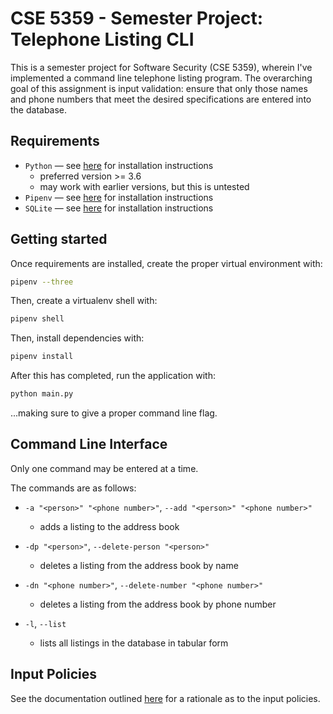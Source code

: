 # CSE 5359 - Semester Project: Telephone Listing CLI

This is a semester project for Software Security (CSE 5359), wherein I've implemented a command line telephone listing program. The overarching goal of this assignment is input validation: ensure that only those names and phone numbers that meet the desired specifications are entered into the database.

## Requirements

* `Python` — see [here](https://www.python.org/downloads/release/python-365/) for installation instructions
	* preferred version >= 3.6
	* may work with earlier versions, but this is untested
* `Pipenv` — see [here](https://github.com/pypa/pipenv) for installation instructions
* `SQLite` — see [here](https://www.sqlite.org/download.html) for installation instructions

## Getting started

Once requirements are installed, create the proper virtual environment with:

```bash
pipenv --three
```

Then, create a virtualenv shell with:

```bash
pipenv shell
```

Then, install dependencies with:

```bash
pipenv install
```

After this has completed, run the application with:

```bash
python main.py
```

...making sure to give a proper command line flag.

## Command Line Interface

Only one command may be entered at a time.

The commands are as follows:

* `-a "<person>" "<phone number>"`, `--add "<person>" "<phone number>"`
	* adds a listing to the address book 

* `-dp "<person>"`, `--delete-person "<person>"`
	* deletes a listing from the address book by name
	 
* `-dn "<phone number>"`, `--delete-number "<phone number>"`
	* deletes a listing from the address book by phone number 

* `-l`, `--list`
	* lists all listings in the database in tabular form

## Input Policies

See the documentation outlined [here](./doc/REQUIREMENTS.md) for a rationale as to the input policies.